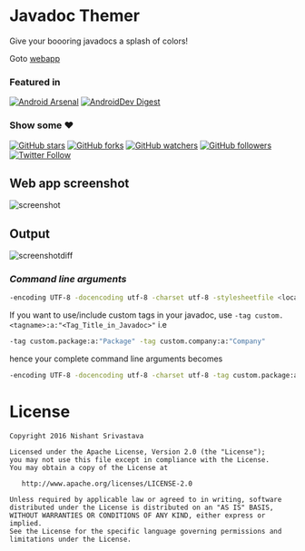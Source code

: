 # Javadoc Themer

Give your boooring javadocs a splash of colors!

Goto [webapp](https://nisrulz.com/javadoc-themer/)

### Featured in
[![Android Arsenal](https://img.shields.io/badge/Android%20Arsenal-javadoc--themer-green.svg?style=true)](https://android-arsenal.com/details/1/4196) [![AndroidDev Digest](https://img.shields.io/badge/AndroidDev%20Digest-%2399-blue.svg)](https://www.androiddevdigest.com/digest-99/)

### Show some :heart:
[![GitHub stars](https://img.shields.io/github/stars/nisrulz/javadoc-themer.svg?style=social&label=Star)](https://github.com/nisrulz/javadoc-themer) [![GitHub forks](https://img.shields.io/github/forks/nisrulz/javadoc-themer.svg?style=social&label=Fork)](https://github.com/nisrulz/javadoc-themer/fork) [![GitHub watchers](https://img.shields.io/github/watchers/nisrulz/javadoc-themer.svg?style=social&label=Watch)](https://github.com/nisrulz/javadoc-themer) [![GitHub followers](https://img.shields.io/github/followers/nisrulz.svg?style=social&label=Follow)](https://github.com/nisrulz/javadoc-themer)  
[![Twitter Follow](https://img.shields.io/twitter/follow/nisrulz.svg?style=social)](https://twitter.com/nisrulz)

## Web app screenshot

![screenshot](/public/img/javadocthemer.png)


## Output

![screenshotdiff](/public/img/javadocdiff.png)

### *Command line arguments*

```bash
-encoding UTF-8 -docencoding utf-8 -charset utf-8 -stylesheetfile <location_of_generated_stylesheet>/javadoc_stylesheet.css 

```
If you want to use/include custom tags in your javadoc, use `-tag custom.<tagname>:a:"<Tag_Title_in_Javadoc>"` i.e
```bash
-tag custom.package:a:"Package" -tag custom.company:a:"Company"

```

hence your complete command line arguments becomes
```bash
-encoding UTF-8 -docencoding utf-8 -charset utf-8 -tag custom.package:a:"Package" -tag custom.company:a:"Company"  -stylesheetfile <location_of_generated_stylesheet>/javadoc_stylesheet.css
```

License
=======

    Copyright 2016 Nishant Srivastava

    Licensed under the Apache License, Version 2.0 (the "License");
    you may not use this file except in compliance with the License.
    You may obtain a copy of the License at

       http://www.apache.org/licenses/LICENSE-2.0

    Unless required by applicable law or agreed to in writing, software
    distributed under the License is distributed on an "AS IS" BASIS,
    WITHOUT WARRANTIES OR CONDITIONS OF ANY KIND, either express or implied.
    See the License for the specific language governing permissions and
    limitations under the License.
